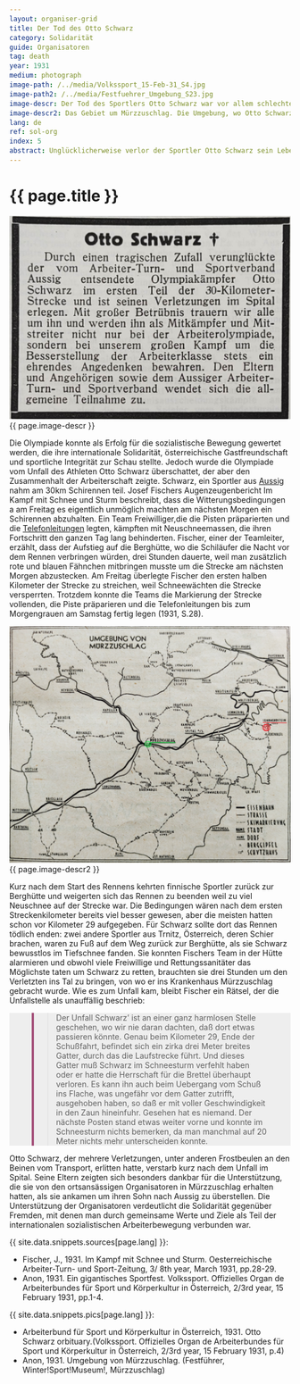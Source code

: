 ```yaml
---
layout: organiser-grid
title: Der Tod des Otto Schwarz
category: Solidarität
guide: Organisatoren
tag: death
year: 1931
medium: photograph
image-path: /../media/Volkssport_15-Feb-31_S4.jpg
image-path2: /../media/Festfuehrer_Umgebung_S23.jpg
image-descr: Der Tod des Sportlers Otto Schwarz war vor allem schlechten Witterungsbedingungen geschuldet. Die Sportlergemeinschaft unterstützte die Eltern des Verstorbenen
image-descr2: Das Gebiet um Mürzzuschlag. Die Umgebung, wo Otto Schwarz verunglückte in rot (Sonnwendstein), das Krankenhaus Mürzzuschlag in grün
lang: de
ref: sol-org
index: 5
abstract: Unglücklicherweise verlor der Sportler Otto Schwarz sein Leben nach einem unerwartet schweren Unfall, der den schlechten Witterungsbedingungen geschuldet war.
---
```

<body>
    <div class="infotext">
        <h1  id="title">{{ page.title }}</h1>
        <div class="grid-item" id="exhibit-image"><img src="/../media/Volkssport_15-Feb-31_S4.jpg" class="img-fluid" alt="The death of athlete Otto Schwarz was largely due to averse weather conditions, but the community supported the deceased's parents.">{{ page.image-descr }}</div>
        <p>Die Olympiade konnte als Erfolg für die sozialistische Bewegung gewertet werden, die ihre internationale Solidarität, österreichische Gastfreundschaft und sportliche Integrität zur Schau stellte. Jedoch wurde die Olympiade vom Unfall des Athleten Otto Schwarz überschattet, der aber den Zusammenhalt der Arbeiterschaft zeigte. Schwarz, ein Sportler aus <a href="#" class="link-info" data-toggle="tooltip" title="heute Ústí nad Labem, Tschechien">Aussig</a> nahm am 30km Schirennen teil. Josef Fischers Augenzeugenbericht <span class="source">Im Kampf mit Schnee und Sturm</span> beschreibt, dass die Witterungsbedingungen a am Freitag es eigentlich unmöglich machten am nächsten Morgen ein Schirennen abzuhalten. Ein Team Freiwilliger,die die Pisten präparierten und die <a href="#" class="link-info" data-toggle="tooltip" title="telephones were used to report from the race course and immediately inform the audience on the information board at the finishing">Telefonleitungen</a> legten, kämpften mit Neuschneemassen, die ihren Fortschritt den ganzen Tag lang behinderten. Fischer, einer der Teamleiter, erzählt, dass der Aufstieg auf die Berghütte, wo die Schiläufer die Nacht vor dem Rennen verbringen würden, drei Stunden dauerte, weil man zusätzlich rote und blauen Fähnchen mitbringen musste um die Strecke am nächsten Morgen abzustecken. Am Freitag überlegte Fischer den ersten halben Kilometer der Strecke zu streichen, weil Schneewächten die Strecke versperrten. Trotzdem konnte die Teams die Markierung der Strecke vollenden, die Piste präparieren und die Telefonleitungen bis zum Morgengrauen am Samstag fertig legen (1931, S.28).</p>
        <div class="grid-item" id="exhibit-image"><img src="/../media/Festfuehrer_Umgebung_S23.jpg" class="img-fluid" alt="{{ page.image-descr2 }}">{{ page.image-descr2 }}</div>
        <p>Kurz nach dem Start des Rennens kehrten finnische Sportler zurück zur Berghütte und weigerten sich das Rennen zu beenden weil zu viel Neuschnee auf der Strecke war. Die Bedingungen wären nach dem ersten Streckenkilometer bereits viel besser gewesen, aber die meisten hatten schon vor Kilometer 29 aufgegeben. Für Schwarz sollte dort das Rennen tödlich enden: zwei andere Sportler aus Trnitz, Österreich, deren Schier brachen, waren zu Fuß auf dem Weg zurück zur Berghütte, als sie Schwarz bewusstlos im Tiefschnee fanden. Sie konnten Fischers Team in der Hütte alarmieren und obwohl viele Freiwillige und Rettungssanitäter das Möglichste taten um Schwarz zu retten, brauchten sie drei Stunden um den Verletzten ins Tal zu bringen, von wo er ins Krankenhaus Mürzzuschlag gebracht wurde. Wie es zum Unfall kam, bleibt Fischer ein Rätsel, der die Unfallstelle als unauffällig beschrieb: 
    <section class="vh-50" style="background-color: #eee;">
        <div class="container py-sm-5 h-50">
         <div class="row d-flex align-items-center h-20">
           <div class="col col-md-9 mb-3 mb-md-1" id="style3">
            <figure class="bg-white p-3 rounded" style="border-left: .25rem solid #a34e78;">
                <blockquote class="blockquote pb-2">
                    <p class="inlinequote">Der Unfall Schwarz’ ist an einer ganz harmlosen Stelle geschehen, wo wir nie daran dachten, daß dort etwas passieren könnte. Genau beim Kilometer 29, Ende der Schußfahrt, befindet sich ein zirka drei Meter breites Gatter, durch das die Laufstrecke führt. Und dieses Gatter muß Schwarz im Schneesturm verfehlt haben oder er hatte die Herrschaft für die Brettel überhaupt verloren. Es kann ihn auch beim Uebergang vom Schuß ins Flache, was ungefähr vor dem Gatter zutrifft, ausgehoben haben, so daß er mit voller Geschwindigkeit in den Zaun hineinfuhr. Gesehen hat es niemand. Der nächste Posten stand etwas weiter vorne und konnte im Schneesturm nichts bemerken, da man manchmal auf 20 Meter nichts mehr unterscheiden konnte.</p>
                </blockquote>
            </figure>
           </div>
          </div>
        </div>
    </section>
        <p>Otto Schwarz, der mehrere Verletzungen, unter anderen Frostbeulen an den Beinen vom Transport, erlitten hatte, verstarb kurz nach dem Unfall im Spital. Seine Eltern zeigten sich besonders dankbar für die Unterstützung, die sie von den ortsansässigen Organisatoren in Mürzzuschlag erhalten hatten, als sie ankamen um ihren Sohn nach Aussig zu überstellen. Die Unterstützung der Organisatoren verdeutlicht die Solidarität gegenüber Fremden, mit denen man durch gemeinsame Werte und Ziele als Teil der internationalen sozialistischen Arbeiterbewegung verbunden war.</p>
        <div class="resources">
            <div class="resource-title">{{ site.data.snippets.sources[page.lang] }}:</div>
                <ul>
                    <li>Fischer, J., 1931. Im Kampf mit Schnee und Sturm. <span id="source">Oesterreichische Arbeiter-Turn- und Sport-Zeitung</span>, 3/ 8th year, March 1931, pp.28-29.</li>
                    <li>Anon, 1931. Ein gigantisches Sportfest. <span id="source">Volkssport. Offizielles Organ de Arbeiterbundes für Sport und Körperkultur in Österreich</span>, 2/3rd year, 15 February 1931, pp.1-4.</li>
                </ul>
            <div class="resource-title">{{ site.data.snippets.pics[page.lang] }}:</div>
                <ul>
                    <li>Arbeiterbund für Sport und Körperkultur in Österreich, 1931. Otto Schwarz orbituary.(<span id="source">Volkssport. Offizielles Organ de Arbeiterbundes für Sport und Körperkultur in Österreich</span>, 2/3rd year, 15 February 1931, p.4)</li>
                    <li>Anon, 1931. Umgebung von Mürzzuschlag. (<span id="source">Festführer</span>, Winter!Sport!Museum!, Mürzzuschlag)</li>
                </ul>
        </div>
    </div>
</body>

